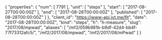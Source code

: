 {
  "properties": {
    "num": [
      7791
    ],
    "unit": [
      "steps"
    ],
    "start": [
      "2017-08-27T00:00:00Z"
    ],
    "end": [
      "2017-08-28T00:00:00Z"
    ],
    "published": [
      "2017-08-28T00:00:00Z"
    ]
  },
  "client_id": "https://www-api.jvt.me/fit",
  "date": "2017-08-28T00:00:00Z",
  "kind": "steps",
  "h": "h-measure",
  "slug": "2017/08/mpwad",
  "aliases": [
    "/mf2/059b981b-b9df-42d4-bb4f-77f73312afc5/",
    "/mf2/2017/08/mpwad",
    "/mf2/2017/08/mPwad"
  ]
}
